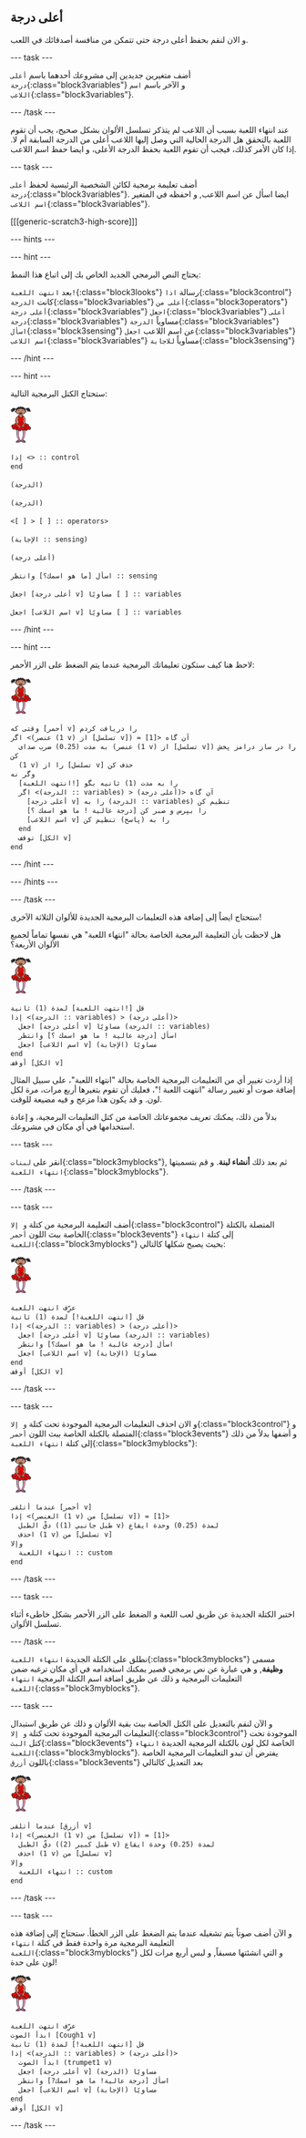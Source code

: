 ## أعلى درجة

و الان لنقم بحفظ أعلى درجة حتى تتمكن من منافسة أصدقائك في اللعب.

--- task ---

أضف متغيرين جديدين إلى مشروعك أحدهما باسم `أعلى درجة`{:class="block3variables"} و الآخر باسم `اسم اللاعب`{:class="block3variables"}.

--- /task ---

عند انتهاء اللعبة بسبب أن اللاعب لم يتذكر تسلسل الألوان بشكل صحيح، يجب أن تقوم اللعبة بالتحقق هل الدرجة الحالية التي وصل إليها اللاعب أعلى من الدرجة السابقة أم لا. إذا كان الأمر كذلك، فيجب أن تقوم اللعبة بحفظ الدرجة الأعلى، و ايضا حفظ اسم اللاعب.

--- task ---

أضف تعليمة برمجية لكائن الشخصية الرئيسية لحفظ `أعلى درجة`{:class="block3variables"}. ايضا اسأل عن اسم اللاعب, و احفظه في المتغير `اسم اللاعب`{:class="block3variables"}.

[[[generic-scratch3-high-score]]]

--- hints ---


--- hint ---

يحتاج النص البرمجي الجديد الخاص بك إلى اتباع هذا النمط:

بعد `انتهت اللعبة!`{:class="block3looks"} رسالة `اذا`{:class="block3control"} كانت `الدرجة`{:class="block3variables"} `أعلى من`{:class="block3operators"} `أعلى درجة`{:class="block3variables"} `اجعل`{:class="block3variables"} `أعلى درجة`{:class="block3variables"} مساوياً `الدرجة`{:class="block3variables"} `اسأل`{:class="block3sensing"} عن اسم اللاعب `اجعل`{:class="block3variables"} `اسم اللاعب`{:class="block3variables"} مساوياً `للاجابة`{:class="block3sensing"}

--- /hint ---

--- hint ---

ستحتاج الكتل البرمجية التالية:

![راقصة البالية](images/ballerina.png)

```blocks3
إذا <> :: control
end

(الدرجة)

(الدرجة)

<[ ] > [ ] :: operators>

(الإجابة :: sensing)

(أعلى درجة)

اسأل [ما هو اسمك؟] وانتظر :: sensing

اجعل [أعلى درجة v] مساويًا [ ] :: variables

اجعل [اسم اللاعب v] مساويًا [ ] :: variables 
```

--- /hint ---

--- hint ---

لاحظ هنا كيف ستكون تعليماتك البرمجية عندما يتم الضغط على الزر الأحمر:

![راقصة البالية](images/ballerina.png)

```blocks3
وقتی که [أحمر v] را دریافت کردم
اگر <(عنصر (1 v) از [تسلسل v]) = [1]> آن گاه 
  به مدت (0.25) ضرب صدای (عنصر (1 v) از [تسلسل v]) را در ساز درامز پخش کن
  (1 v) را از [تسلسل v] حذف کن
وگر نه 
  [انتهت اللعبة!] را به مدت (1) ثانیه بگو
  اگر <(الدرجة :: variables) > (أعلى درجة)> آن گاه 
    [أعلى درجة v] را به (الدرجة :: variables) تنظیم کن
    [درجة عالية ! ما هو اسمك ؟] را بپرس و صبر کن
    [اسم اللاعب v] را به (پاسخ) تنظیم کن
  end
  توقف [الكل v]
end
```

--- /hint ---

--- /hints ---

--- /task ---

ستحتاج ايضاً إلى إضافة هذه التعليمات البرمجية الجديدة للألوان الثلاثة الآخرى!

هل لاحظت بأن التعليمة البرمجية الخاصة بحالة "انتهاء اللعبة" هي نفسها تماماً لجميع الألوان الأربعة؟

![راقصة البالية](images/ballerina.png)

```blocks3
قل [!انتهت اللعبة] لمدة (1) ثانية
إذا <(الدرجة :: variables) > (أعلى درجة)> 
  اجعل [أعلى درجة v] مساويًا (الدرجة :: variables)
  اسأل [درجة عالية ! ما هو اسمك ؟] وانتظر
  اجعل [اسم اللاعب v] مساويًا (الإجابة)
end
أوقف [الكل v]
```

إذا أردت تغيير أي من التعليمات البرمجية الخاصة بحالة "انتهاء اللعبة"، على سبيل المثال إضافة صوت أو تغيير رسالة "انتهت اللعبة !"، فعليك أن تقوم بتغيرها أربع مرات، مرة لكل لون. و قد يكون هذا مزعج و فيه مضيعة للوقت.

بدلاً من ذلك، يمكنك تعريف مجموعاتك الخاصة من كتل التعليمات البرمجية، و إعادة استخدامها في أي مكان في مشروعك.

--- task ---

انقر على `لبنات`{:class="block3myblocks"}, ثم بعد ذلك **أنشاء لبنة**. و قم بتسميتها `انتهاء اللعبة`{:class="block3myblocks"}.

--- /task ---

--- task ---

أضف التعليمة البرمجية من كتلة `و إلا`{:class="block3control"} المتصلة بالكتلة الخاصة ببث اللون `أحمر`{:class="block3events"} إلى كتلة `انتهاء اللعبة`{:class="block3myblocks"} بحيث يصبح شكلها كالتالي:

![راقصة البالية](images/ballerina.png)

```blocks3
عرِّف انتهت اللعبة
قل [انتهت اللعبة!] لمدة (1) ثانية
إذا <(الدرجة :: variables) > (أعلى درجة)> 
  اجعل [أعلى درجة v] مساويًا (الدرجة :: variables)
  اسأل [درجة عالية ! ما هو اسمك؟] وانتظر
  اجعل [اسم اللاعب v] مساويًا (الإجابة)
end
أوقف [الكل v]
```

--- /task ---

--- task ---

و الان احذف التعليمات البرمجية الموجودة تحت كتلة `و إلا`{:class="block3control"} و المتصلة بالكتلة الخاصة ببث اللون `أحمر`{:class="block3events"} و أضفها بدلاً من ذلك إلى كتلة `انتهاء اللعبة`{:class="block3myblocks"}:

![راقصة البالية](images/ballerina.png)

```blocks3
عندما أتلقى [أحمر v]
إذا <(العنصر (1 v) من [تسلسل v]) = [1]> 
  دقّ الطبل ((1) طبل جانبي v) لمدة (0.25) وحدة ايقاع
  احذف (1 v) من [تسلسل v]
وإلا 
  انتهاء اللعبة :: custom
end
```

--- /task ---

--- task ---

اختبر الكتلة الجديدة عن طريق لعب اللعبة و الضغط على الزر الأحمر بشكل خاطىء أثناء تسلسل الألوان.

--- /task ---

نطلق على الكتلة الجديدة `انتهاء اللعبة`{:class="block3myblocks"} مسمى **وظيفة**, و هي عبارة عن نص برمجي قصير يمكنك استخدامه في أي مكان ترغبه ضمن التعليمات البرمجية و ذلك عن طريق اضافة اسم الكتلة البرمجية `انتهاء اللعبة`{:class="block3myblocks"}.

--- task ---

و الآن لنقم بالتعديل على الكتل الخاصة ببث بقية الألوان و ذلك عن طريق استبدال التعليمات البرمجية الموجودة تحت كتلة `و إلا`{:class="block3control"} الموجودة تحت كتل `البث`{:class="block3events"} الخاصة لكل لون بالكتلة البرمجية الجديدة `انتهاء اللعبة`{:class="block3myblocks"}. يفترض أن تبدو التعليمات البرمجية الخاصة باللون `أزرق`{:class="block3events"} بعد التعديل كالتالي

![راقصة البالية](images/ballerina.png)

```blocks3
عندما أتلقى [أزرق v]
إذا <(العنصر (1 v) من [تسلسل v]) = [1]> 
  دقّ الطبل ((2) طبل كبیر v) لمدة (0.25) وحدة ايقاع
  احذف (1 v) من [تسلسل v]
وإلا 
  انتهاء اللعبة :: custom
end
```

--- /task ---

--- task ---

و الآن أضف صوتاً يتم تشغيله عندما يتم الضغط على الزر الخطأ. ستحتاج إلى إضافة هذه التعليمة البرمجية مرة واحدة فقط في كتلة `انتهاء اللعبة`{:class="block3myblocks"} و التي انشئتها مسبقاً, و ليس أربع مرات لكل لون على حدة!

![راقصة البالية](images/ballerina.png)

```blocks3
عرِّف انتهت اللعبة
ابدأ الصوت [Cough1 v]
قل [انتهت اللعبة!] لمدة (1) ثانية
إذا <(الدرجة :: variables) > (أعلى درجة)> 
  ابدأ الصوت (trumpet1 v)
  اجعل [أعلى درجة v] مساويًا (الدرجة)
  اسأل [درجة عالية! ما هو اسمك?] وانتظر
  اجعل [اسم اللاعب v] مساويًا (الإجابة)
end
أوقف [الكل v]
```

--- /task ---
